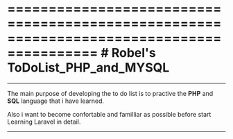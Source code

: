 =========================================================================================
                           # **Robel's ToDoList_PHP_and_MYSQL**
=========================================================================================


*********************************************************************************************************** 

The main purpose of developing the to do list is to practive the **PHP** and **SQL** language that i have learned.

Also i want to become confortable and familliar as possible before start Learning Laravel in detail.

***********************************************************************************************************